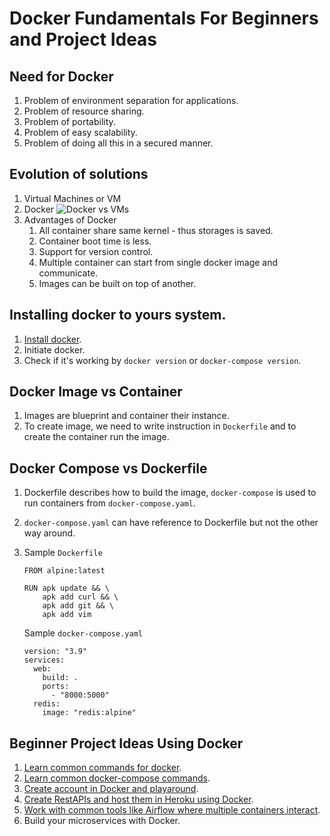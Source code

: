 # Docker Fundamentals For Beginners and Project Ideas

## Need for Docker
1. Problem of environment separation for applications.
2. Problem of resource sharing.
3. Problem of portability.
4. Problem of easy scalability.
5. Problem of doing all this in a secured manner.

## Evolution of solutions
1. Virtual Machines or VM
2. Docker
   ![Docker vs VMs](https://miro.medium.com/max/1024/1*66cp6uoqv-q2clolRgSRJg.png)
3. Advantages of Docker
   1. All container share same kernel - thus storages is saved.
   2. Container boot time is less.
   3. Support for version control.
   4. Multiple container can start from single docker image and communicate.
   5. Images can be built on top of another.
   
## Installing docker to yours system.
1. [Install docker](https://docs.docker.com/get-docker/).
2. Initiate docker.
3. Check if it's working by ```docker version``` or ```docker-compose version```.

## Docker Image vs Container
1. Images are blueprint and container their instance.
3. To create image, we need to write instruction in ```Dockerfile``` and to create the container run the image.

## Docker Compose vs Dockerfile
1. Dockerfile describes how to build the image, ```docker-compose``` is used to run containers from ```docker-compose.yaml```.
2. ```docker-compose.yaml``` can have reference to Dockerfile but not the other way around.
3. Sample ```Dockerfile```
   ```
   FROM alpine:latest

   RUN apk update && \
       apk add curl && \
       apk add git && \
       apk add vim
   ```
   
   Sample ```docker-compose.yaml```
   ```
   version: "3.9"
   services:
     web:
       build: .
       ports:
         - "8000:5000"
     redis:
       image: "redis:alpine"

   ```

## Beginner Project Ideas Using Docker
1. [Learn common commands for docker](https://docs.docker.com/engine/reference/commandline/docker/).
2. [Learn common docker-compose commands](https://docs.docker.com/engine/reference/commandline/compose/).
3. [Create account in Docker and playaround](https://hub.docker.com/).
4. [Create RestAPIs and host them in Heroku using Docker](https://devcenter.heroku.com/categories/deploying-with-docker).
5. [Work with common tools like Airflow where multiple containers interact](https://airflow.apache.org/docs/apache-airflow/stable/howto/docker-compose/index.html).
6. Build your microservices with Docker.
